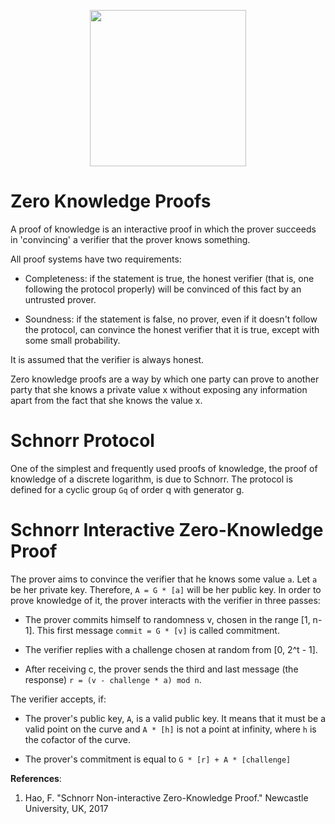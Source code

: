 <p align="center">
  <a href="http://www.adjoint.io"><img src="https://www.adjoint.io/images/logo-small.png" width="250"/></a>
</p>

Zero Knowledge Proofs
=====================

A proof of knowledge is an interactive proof in which the prover succeeds in 'convincing' a verifier that the prover knows something.

All proof systems have two requirements:

- Completeness: if the statement is true, the honest verifier (that is, one following the protocol properly) will be convinced of this fact by an untrusted prover.

- Soundness: if the statement is false, no prover, even if it doesn't follow the protocol, can convince the honest verifier that it is true, except with some small probability.

It is assumed that the verifier is always honest.

Zero knowledge proofs are a way by which one party can prove to another party that she knows a private value x without exposing any information apart from the fact that she knows the value x.

Schnorr Protocol
================

One of the simplest and frequently used proofs of knowledge, the proof of knowledge of a discrete logarithm, is due to Schnorr. The protocol is defined for a cyclic group `Gq` of order q with generator g.

Schnorr Interactive Zero-Knowledge Proof
========================================

The prover aims to convince the verifier that he knows some value `a`. Let `a` be her private key. Therefore, `A = G * [a]` will be her public key. In order to prove knowledge of it, the prover interacts with the verifier in three passes:

- The prover commits himself to randomness v, chosen in the range [1, n-1]. This first message `commit = G * [v]` is called commitment.

- The verifier replies with a challenge chosen at random from [0, 2^t - 1].

- After receiving c, the prover sends the third and last message (the response) `r = (v - challenge * a) mod n`.

The verifier accepts, if:
- The prover's public key, `A`, is a valid public key. It means that it must be a valid point on the curve and `A * [h]` is not a point at infinity, where `h` is the cofactor of the curve.

- The prover's commitment is equal to `G * [r] + A * [challenge]`

**References**:

1.  Hao, F. "Schnorr Non-interactive Zero-Knowledge Proof." Newcastle University, UK, 2017
